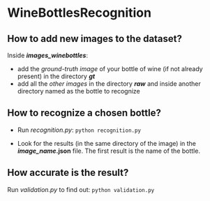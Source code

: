 # WineBottlesRecognition

## How to add new images to the dataset?

Inside *__images_winebottles__*:

- add the _ground-truth image_ of your bottle of wine (if not already present) in the directory *__gt__*
- add all the _other images_ in the directory *__raw__* and inside another directory named as the bottle to recognize

## How to recognize a chosen bottle?

- Run *recognition.py*:
  `python recognition.py`

- Look for the results (in the same directory of the image) in the __*image_name*.json__ file. The first result is the name of the bottle. 

## How accurate is the result?

Run *validation.py* to find out:
`python validation.py`
